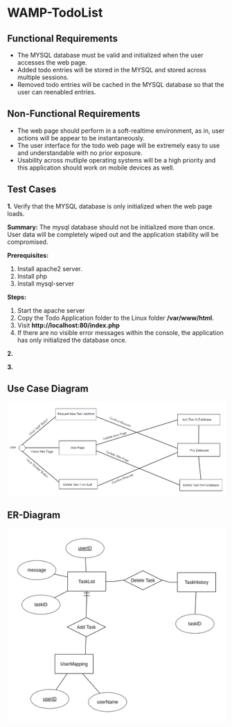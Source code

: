 # WAMP-TodoList

## Functional Requirements

* The MYSQL database must be valid and initialized when the user accesses the web page.
* Added todo entries will be stored in the MYSQL and stored across multiple sessions.
* Removed todo entries will be cached in the MYSQL database so that the user can reenabled entries.

## Non-Functional Requirements

* The web page should perform in a soft-realtime environment, as in, user actions will be appear to be instantaneously.
* The user interface for the todo web page will be extremely easy to use and understandable with no prior exposure.
* Usability across mutliple operating systems will be a high priority and this application should work on mobile devices as well.

## Test Cases

**1.** Verify that the MYSQL database is only initialized when the web page loads.

**Summary:** The mysql database should not be initialized more than once. User data will be completely wiped out and
  the application stability will be compromised.
  
**Prerequisites:**
1. Install apache2 server.
2. Install php
3. Install mysql-server

**Steps:**
1. Start the apache server
2. Copy the Todo Application folder to the Linux folder **/var/www/html**.
3. Visit **http://localhost:80/index.php**
4. If there are no visible error messages within the console, the application has only initialized the database once. 
 
**2.** 

**3.**

## Use Case Diagram

![use_case_img](images/UseCase.png?raw=true "Use Case Diagram")

## ER-Diagram
![er_diagram_img](images/erdplus-diagram.png?raw=true "ER-Diagram")



